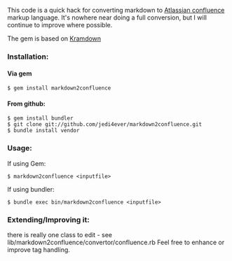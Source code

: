 This code is a quick hack for converting markdown to [Atlassian confluence](http://atlassian.com/confluence) markup language.
It's nowhere near doing a full conversion, but I will continue to improve where possible.

The gem is based on [Kramdown](https://github.com/gettalong/kramdown)

### Installation:

#### Via gem

    $ gem install markdown2confluence

#### From github:

    $ gem install bundler
    $ git clone git://github.com/jedi4ever/markdown2confluence.git
    $ bundle install vendor

### Usage:

If using Gem:

    $ markdown2confluence <inputfile>

If using bundler:

    $ bundle exec bin/markdown2confluence <inputfile>

### Extending/Improving it:

there is really one class to edit - see lib/markdown2confluence/convertor/confluence.rb
Feel free to enhance or improve tag handling.
